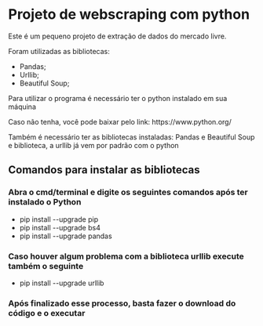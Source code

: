 # Projeto de webscraping com python

<p>Este é um pequeno projeto de extração de dados do mercado livre.</p>
<p>Foram utilizadas as bibliotecas:</p>

* Pandas;
* Urllib;
* Beautiful Soup;

<p>Para utilizar o programa é necessário ter o python instalado em sua máquina</p>
<p>Caso não tenha, você pode baixar pelo link: https://www.python.org/</p>
<p>Também é necessário ter as bibliotecas instaladas: Pandas e Beautiful Soup e biblioteca, a urllib já vem por padrão com o python</p>
<h2>Comandos para instalar as bibliotecas</h2>
<h3>Abra o cmd/terminal e digite os seguintes comandos após ter instalado o Python</h3>

* pip install --upgrade pip
* pip install --upgrade bs4
* pip install --upgrade pandas

<h3>Caso houver algum problema com a biblioteca urllib execute também o seguinte </h3>

* pip install --upgrade urllib

<h3>Após finalizado esse processo, basta fazer o download do código e o executar</h3>
